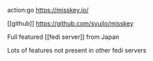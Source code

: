 action:go https://misskey.io/

[[github]] https://github.com/syuilo/misskey

Full featured [[fedi server]] from Japan

Lots of features not present in other fedi servers